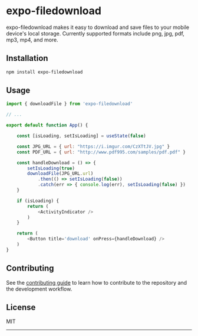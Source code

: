 # expo-filedownload

expo-filedownload makes it easy to download and save files to your mobile device's local storage.
Currently supported formats include png, jpg, pdf, mp3, mp4, and more.

## Installation

```sh
npm install expo-filedownload
```

## Usage

```js
import { downloadFile } from 'expo-filedownload'

// ...

export default function App() {

    const [isLoading, setIsLoading] = useState(false)

    const JPG_URL = { url: "https://i.imgur.com/CzXTtJV.jpg" }
    const PDF_URL = { url: "http://www.pdf995.com/samples/pdf.pdf" }

    const handleDownload = () => {
        setIsLoading(true)
        downloadFile(JPG_URL.url)
            .then(() => setIsLoading(false))
            .catch(err => { console.log(err), setIsLoading(false) })
    }

    if (isLoading) {
        return (
            <ActivityIndicator />
        )
    }

    return (
        <Button title='download' onPress={handleDownload} />
    )
}
```

## Contributing

See the [contributing guide](CONTRIBUTING.md) to learn how to contribute to the repository and the development workflow.

## License

MIT

---
